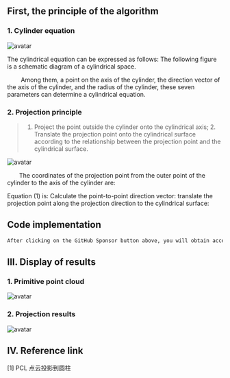 ##  First, the principle of the algorithm 

###  1. Cylinder equation 

![avatar]( 20210530162828422.png) 

 The cylindrical equation can be expressed as follows: The following figure is a schematic diagram of a cylindrical space.  

   Among them, a point on the axis of the cylinder, the direction vector of the axis of the cylinder, and the radius of the cylinder, these seven parameters can determine a cylindrical equation. 

###  2. Projection principle 

>  1. Project the point outside the cylinder onto the cylindrical axis; 2. Translate the projection point onto the cylindrical surface according to the relationship between the projection point and the cylindrical surface. 

![avatar]( aa0e496ed9104eb792bb2a919b4d0af3.png) 

  The coordinates of the projection point from the outer point of the cylinder to the axis of the cylinder are: 

 Equation (1) is: Calculate the point-to-point direction vector: translate the projection point along the projection direction to the cylindrical surface:  

##  Code implementation 

 ```python  
After clicking on the GitHub Sponsor button above, you will obtain access permissions to my private code repository ( https://github.com/slowlon/my_code_bar ) to view this blog code. By searching the code number of this blog, you can find the code you need, code number is: 2024020309574514147
 ```  
##  III. Display of results 

###  1. Primitive point cloud 

![avatar]( e50538e810ba4f15890cbde81621870f.png) 

###  2. Projection results 

![avatar]( 5120a3af1ae24179a90185c620eeb0c2.png) 

##  IV. Reference link 

[1] PCL 点云投影到圆柱 

